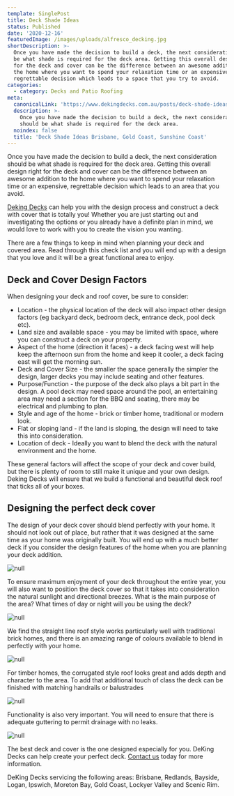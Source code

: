 ```yaml
---
template: SinglePost
title: Deck Shade Ideas
status: Published
date: '2020-12-16'
featuredImage: /images/uploads/alfresco_decking.jpg
shortDescription: >-
  Once you have made the decision to build a deck, the next consideration should
  be what shade is required for the deck area. Getting this overall design right
  for the deck and cover can be the difference between an awesome addition to
  the home where you want to spend your relaxation time or an expensive,
  regrettable decision which leads to a space that you try to avoid.
categories:
  - category: Decks and Patio Roofing
meta:
  canonicalLink: 'https://www.dekingdecks.com.au/posts/deck-shade-ideas/'
  description: >-
    Once you have made the decision to build a deck, the next consideration
    should be what shade is required for the deck area.
  noindex: false
  title: 'Deck Shade Ideas Brisbane, Gold Coast, Sunshine Coast'
---
```

Once you have made the decision to build a deck, the next consideration should be what shade is required for the deck area.  Getting this overall design right for the deck and cover can be the difference between an awesome addition to the home where you want to spend your relaxation time or an expensive, regrettable decision which leads to an area that you avoid.

[Deking Decks](https://www.dekingdecks.com.au/) can help you with the design process and construct a deck with cover that is totally you! Whether you are just starting out and investigating the options or you already have a definite plan in mind, we would love to work with you to create the vision you wanting.

There are a few things to keep in mind when planning your deck and covered area.  Read through this check list and you will end up with a design that you love and it will be a great functional area to enjoy.

## Deck and Cover Design Factors

When designing your deck and roof cover, be sure to consider:

* Location - the physical location of the deck will also impact other design factors (eg backyard deck, bedroom deck, entrance deck, pool deck etc).
* Land size and available space - you may be limited with space, where you can construct a deck on your property.
* Aspect of the home (direction it faces) - a deck facing west will help keep the afternoon sun from the home and keep it cooler, a deck facing east will get the morning sun.
* Deck and Cover Size - the smaller the space generally the simpler the design, larger decks you may include seating and other features.
* Purpose/Function - the purpose of the deck also plays a bit part in the design.  A pool deck may need space around the pool, an entertaining area may need a section for the BBQ and seating, there may be electrical and plumbing to plan.
* Style and age of the home - brick or timber home, traditional or modern look.
* Flat or sloping land - if the land is sloping, the design will need to take this into consideration.
* Location of deck - Ideally you want to blend the deck with the natural environment and the home.

These general factors will affect the scope of your deck and cover build, but there is plenty of room to still make it unique and your own design. Deking Decks will ensure that we build a functional and beautiful deck roof that ticks all of your boxes.

## Designing the perfect deck cover

The design of your deck cover should blend perfectly with your home. It should not look out of place, but rather that it was designed at the same time as your home was originally built.  You will end up with a much better deck if you consider the design features of the home when you are planning your deck addition.

![null](/images/uploads/deck-4-2.jpg)

To ensure maximum enjoyment of your deck throughout the entire year, you will also want to position the deck cover so that it takes into consideration the natural sunlight and directional breezes.  What is the main purpose of the area? What times of day or night will you be using the deck?

![null](/images/uploads/bundambadeck.jpg)

We find the straight line roof style works particularly well with traditional brick homes, and there is an amazing range of colours available to blend in perfectly with your home.

![null](/images/uploads/21.jpg)

For timber homes, the corrugated style roof looks great and adds depth and character to the area.  To add that additional touch of class the deck can be finished with matching handrails or balustrades

![null](/images/uploads/img_6933.jpg)

Functionality is also very important.  You will need to ensure that there is adequate guttering to permit drainage with no leaks.

![null](/images/uploads/cooldekredlandbaymerbauposts.jpg)

The best deck and cover is the one designed especially for you.  DeKing Decks can help create your perfect deck. [Contact us](https://www.dekingdecks.com.au/contact/) today for more information.

DeKing Decks servicing the following areas: Brisbane, Redlands, Bayside, Logan, Ipswich, Moreton Bay,  Gold Coast, Lockyer Valley and Scenic Rim.
